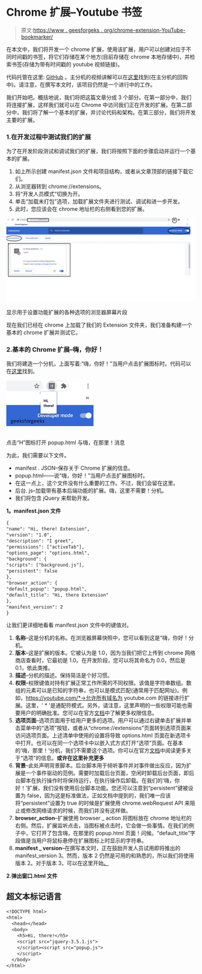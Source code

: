 # Chrome 扩展–Youtube 书签

> 原文:[https://www . geesforgeks . org/chrome-extension-YouTube-bookmarker/](https://www.geeksforgeeks.org/chrome-extension-youtube-bookmarker/)

在本文中，我们将开发一个 chrome 扩展，使用该扩展，用户可以创建对应于不同时间戳的书签，将它们存储在某个地方(目前存储在 chrome 本地存储中)，并检索书签(存储为带有时间戳的 youtube 视频链接)。

代码托管在这里: [GitHub](https://github.com/Parikshit-Hooda/YTVideoBookmarker) 。主分机的视频讲解可以在[这里](https://github.com/Parikshit-Hooda/YTVideoBookmarker/blob/master/images/project%20demo%20video%20draft%201.mp4)找到(在主分机的回购中)。请注意，在撰写本文时，该项目仍然是一个进行中的工作。

我们开始吧。概括地说，我们将把这篇文章分成 3 个部分。在第一部分中，我们将连接扩展，这样我们就可以在 Chrome 中访问我们正在开发的扩展。在第二部分中，我们将了解一个基本的扩展，并讨论代码和架构。在第三部分，我们将开发主要的扩展。

### 1.在开发过程中测试我们的扩展

为了在开发阶段测试和调试我们的扩展，我们将按照下面的步骤启动并运行一个基本的扩展。

1.  如上所示创建 manifest.json 文件和项目结构，或者从文章顶部的链接下载它们。
2.  从浏览器转到 chrome://extensions。
3.  将“开发人员模式”切换为开。
4.  单击“加载未打包”选项，加载扩展文件夹进行测试、调试和进一步开发。
5.  此时，您应该会在 chrome 地址栏的右侧看到您的扩展。

![](img/e512dcb26c193c06912d691094d0db3d.png)

显示用于设置功能扩展的各种选项的浏览器屏幕片段

现在我们已经在 chrome 上加载了我们的 Extension 文件夹，我们准备构建一个基本的 chrome 扩展并测试它。

### 2.基本的 Chrome 扩展–嗨，你好！

我们将建造一个分机，上面写着:“嗨，你好！”当用户点击扩展图标时。代码可以在[这里](https://github.com/Parikshit-Hooda/hitherechromeextension)找到。

![](img/1f4ac1f1984824690ef091c88c5fde7c.png)

点击“H”图标打开 popup.html 与嗨，在那里！消息

为此，我们需要以下文件。

*   manifest . JSON–保存关于 Chrome 扩展的信息。
*   popup.html——说“嗨，你好！”当用户点击扩展图标时。
*   在这一点上，这个文件没有什么重要的工作。不过，我们会留在这里。
*   后台. js–加载带有基本后端功能的扩展。嗨，这里不需要！分机。
*   我们将包含 jQuery 来帮助开发。

**1。manifest.json 文件**

```htmlhtml
{
"name": "Hi, there! Extension",
"version": "1.0",
"description": "I greet",
"permissions": ["activeTab"],
"options_page": "options.html",
"background": {
"scripts": ["background.js"],
"persistent": false
},
"browser_action": {
"default_popup": "popup.html",
"default_title": "Hi, there Extension"
},
"manifest_version": 2
}

```

让我们更详细地看看 manifest.json 文件中的键值对。

1.  **名称**–这是分机的名称。在浏览器屏幕快照中，您可以看到这是“嗨，你好！分机。
2.  **版本**–这是扩展的版本。它被认为是 1.0，因为当我们把它上传到 chrome 网络商店查看时，它最初是 1.0。在开发阶段，您可以将其命名为 0.0，然后是 0.1，依此类推。
3.  **描述**–分机的描述。保持简洁是个好习惯。
4.  **权限**–权限键值对持有扩展正常工作所需的不同权限。该值是字符串数组。数组的元素可以是已知的字符串，也可以是模式匹配(通常用于匹配网址)。例如，https://youtube.com/*->允许所有域名为 youtube.com 的链接进行扩展。这里，' * '是通配符模式。另外，请注意，这里声明的一些权限可能也需要用户的明确批准。您可以在官方[文档](https://developer.chrome.com/docs/extensions/mv2/declare_permissions/)中了解更多权限信息。
5.  **选项页面**–选项页面用于给用户更多的选项。用户可以通过右键单击扩展并单击菜单中的“选项”按钮，或者从“chrome://extensions”页面转到选项页面来访问选项页面。上述清单中使用的设置将导致 options.html 页面在新选项卡中打开。也可以在同一个选项卡中以嵌入式方式打开“选项”页面。在基本的‘嗨，那里！’分机，我们不需要这个选项。你可以在官方[文档](https://developer.chrome.com/docs/extensions/mv2/options/)中阅读更多关于“选项”的信息。**或许在这里补充更多**
6.  **背景**–此处声明背景脚本。后台脚本用于倾听事件并对事件做出反应，因为扩展是一个事件驱动的范例。需要时加载后台页面，空闲时卸载后台页面，即后台脚本在执行操作时将保持运行，在执行操作后卸载。在我们的‘嗨，你好！’扩展，我们没有使用后台脚本功能。您还可以注意到“persistent”键被设置为 false，因为这是标准做法，正如文档中提到的，我们唯一应该将“persistent”设置为 true 的时候是扩展使用 chrome.webRequest API 来阻止或修改网络请求的时候，而我们并没有这样做。
7.  **browser_action**–扩展使用 browser _ action 将图标放在 chrome 地址栏的右侧。然后，扩展监听点击，当图标被点击时，它会做一些事情。在我们的例子中，它打开了包含嗨，在那里的 popup.html 页面！问候。“default_title”字段值是当用户将鼠标悬停在扩展图标上时显示的字符串。
8.  **manifest _ version**–在撰写本文时，正在鼓励开发人员试用即将推出的 manifest_version 3。然而，版本 2 仍然是可用的和熟悉的，所以我们将使用版本 2。对于版本 3，可以在这里开始[。](https://developer.chrome.com/docs/extensions/mv3/intro/)

**2.弹出窗口.html 文件**

## 超文本标记语言

```htmlhtml
<!DOCTYPE html>
<html>
  <head></head>
  <body>
    <h5>Hi, there!</h5>
    <script src="jquery-3.5.1.js">
    </script><script src="popup.js">
    </script>
  </body>
</html>
```